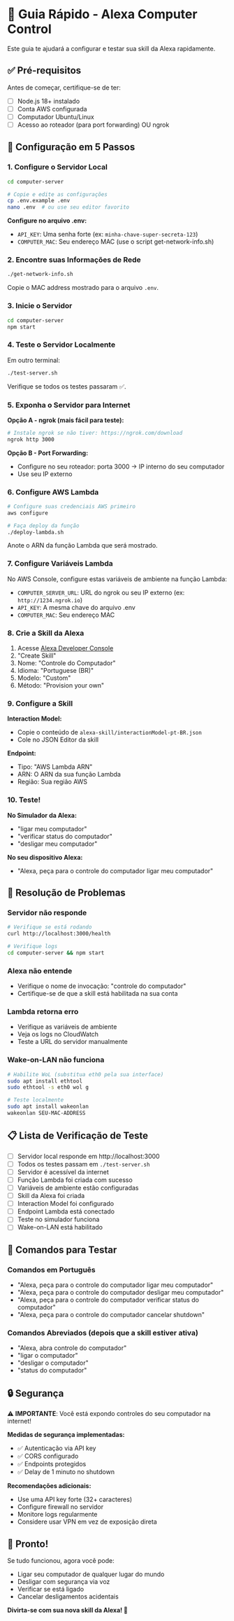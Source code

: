 # 🚀 Guia Rápido - Alexa Computer Control

Este guia te ajudará a configurar e testar sua skill da Alexa rapidamente.

## ✅ Pré-requisitos

Antes de começar, certifique-se de ter:

- [ ] Node.js 18+ instalado
- [ ] Conta AWS configurada
- [ ] Computador Ubuntu/Linux
- [ ] Acesso ao roteador (para port forwarding) OU ngrok

## 🔧 Configuração em 5 Passos

### 1. Configure o Servidor Local

```bash
cd computer-server

# Copie e edite as configurações
cp .env.example .env
nano .env  # ou use seu editor favorito
```

**Configure no arquivo .env:**
- `API_KEY`: Uma senha forte (ex: `minha-chave-super-secreta-123`)
- `COMPUTER_MAC`: Seu endereço MAC (use o script get-network-info.sh)

### 2. Encontre suas Informações de Rede

```bash
./get-network-info.sh
```

Copie o MAC address mostrado para o arquivo `.env`.

### 3. Inicie o Servidor

```bash
cd computer-server
npm start
```

### 4. Teste o Servidor Localmente

Em outro terminal:
```bash
./test-server.sh
```

Verifique se todos os testes passaram ✅.

### 5. Exponha o Servidor para Internet

**Opção A - ngrok (mais fácil para teste):**
```bash
# Instale ngrok se não tiver: https://ngrok.com/download
ngrok http 3000
```

**Opção B - Port Forwarding:**
- Configure no seu roteador: porta 3000 → IP interno do seu computador
- Use seu IP externo

### 6. Configure AWS Lambda

```bash
# Configure suas credenciais AWS primeiro
aws configure

# Faça deploy da função
./deploy-lambda.sh
```

Anote o ARN da função Lambda que será mostrado.

### 7. Configure Variáveis Lambda

No AWS Console, configure estas variáveis de ambiente na função Lambda:

- `COMPUTER_SERVER_URL`: URL do ngrok ou seu IP externo (ex: `http://1234.ngrok.io`)
- `API_KEY`: A mesma chave do arquivo .env
- `COMPUTER_MAC`: Seu endereço MAC

### 8. Crie a Skill da Alexa

1. Acesse [Alexa Developer Console](https://developer.amazon.com/alexa/console/ask)
2. "Create Skill"
3. Nome: "Controle do Computador"
4. Idioma: "Portuguese (BR)"
5. Modelo: "Custom"
6. Método: "Provision your own"

### 9. Configure a Skill

**Interaction Model:**
- Copie o conteúdo de `alexa-skill/interactionModel-pt-BR.json`
- Cole no JSON Editor da skill

**Endpoint:**
- Tipo: "AWS Lambda ARN"
- ARN: O ARN da sua função Lambda
- Região: Sua região AWS

### 10. Teste!

**No Simulador da Alexa:**
- "ligar meu computador"
- "verificar status do computador"
- "desligar meu computador"

**No seu dispositivo Alexa:**
- "Alexa, peça para o controle do computador ligar meu computador"

## 🐛 Resolução de Problemas

### Servidor não responde
```bash
# Verifique se está rodando
curl http://localhost:3000/health

# Verifique logs
cd computer-server && npm start
```

### Alexa não entende
- Verifique o nome de invocação: "controle do computador"
- Certifique-se de que a skill está habilitada na sua conta

### Lambda retorna erro
- Verifique as variáveis de ambiente
- Veja os logs no CloudWatch
- Teste a URL do servidor manualmente

### Wake-on-LAN não funciona
```bash
# Habilite WoL (substitua eth0 pela sua interface)
sudo apt install ethtool
sudo ethtool -s eth0 wol g

# Teste localmente
sudo apt install wakeonlan
wakeonlan SEU-MAC-ADDRESS
```

## 📋 Lista de Verificação de Teste

- [ ] Servidor local responde em http://localhost:3000
- [ ] Todos os testes passam em `./test-server.sh`
- [ ] Servidor é acessível da internet
- [ ] Função Lambda foi criada com sucesso
- [ ] Variáveis de ambiente estão configuradas
- [ ] Skill da Alexa foi criada
- [ ] Interaction Model foi configurado
- [ ] Endpoint Lambda está conectado
- [ ] Teste no simulador funciona
- [ ] Wake-on-LAN está habilitado

## 🎯 Comandos para Testar

### Comandos em Português
- "Alexa, peça para o controle do computador ligar meu computador"
- "Alexa, peça para o controle do computador desligar meu computador"
- "Alexa, peça para o controle do computador verificar status do computador"
- "Alexa, peça para o controle do computador cancelar shutdown"

### Comandos Abreviados (depois que a skill estiver ativa)
- "Alexa, abra controle do computador"
- "ligar o computador"
- "desligar o computador"
- "status do computador"

## 🔒 Segurança

⚠️ **IMPORTANTE**: Você está expondo controles do seu computador na internet!

**Medidas de segurança implementadas:**
- ✅ Autenticação via API key
- ✅ CORS configurado
- ✅ Endpoints protegidos
- ✅ Delay de 1 minuto no shutdown

**Recomendações adicionais:**
- Use uma API key forte (32+ caracteres)
- Configure firewall no servidor
- Monitore logs regularmente
- Considere usar VPN em vez de exposição direta

## 🎉 Pronto!

Se tudo funcionou, agora você pode:
- Ligar seu computador de qualquer lugar do mundo
- Desligar com segurança via voz
- Verificar se está ligado
- Cancelar desligamentos acidentais

**Divirta-se com sua nova skill da Alexa! 🎈**